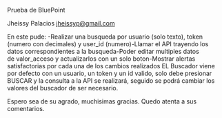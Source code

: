 Prueba de BluePoint


Jheissy Palacios
jheissyp@gmail.com

En este pude:
-Realizar una busqueda por usuario (solo texto), token (numero con decimales) y user_id (numero)-Llamar el API trayendo los datos correspondientes a la busqueda-Poder editar multiples datos de valor_acceso y actualizarlos con un solo boton-Mostrar alertas satisfactorias por cada una de los cambios realizados
EL Buscador viene por defecto con un usuario, un token y un id valido, solo debe presionar BUSCAR y la consulta a la API se realizará, seguido se podrá cambiar los valores del buscador de ser necesario.

Espero sea de su agrado, muchisimas gracias. Quedo atenta a sus comentarios.
